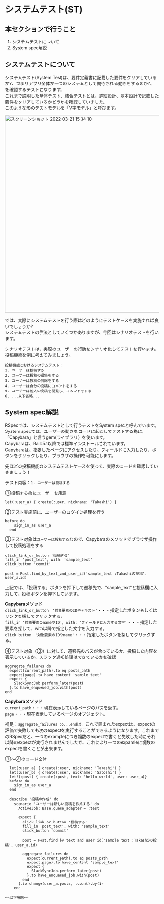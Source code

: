 # システムテスト(ST)
## 本セクションで行うこと
1. システムテストについて
2. System spec解説


## システムテストについて

システムテスト(System Test)は、要件定義書に記載した要件をクリアしているか?、つまりアプリ全体が一つのシステムとして期待される動きをするのか?、　　
を確認するテストになります。  
これまで説明した単体テスト、結合テストとは、詳細設計、基本設計で記載した要件をクリアしているかどうかを確認していました。  
このような形のテストモデルを「V字モデル」と呼びます。

<img width="648" alt="スクリーンショット 2022-03-21 15 34 10" src="https://user-images.githubusercontent.com/52161269/159214576-b1c97d34-531e-42b1-a467-2461a0dc8bfe.png">

では、実際にシステムテストを行う際はどのようにテストケースを実施すれば良いでしょうか?  
システムテストの手法としていくつかありますが、今回はシナリオテストを行います。

シナリオテストは、実際のユーザーの行動をシナリオ化してテストを行います。  
投稿機能を例に考えてみましょう。  

```
投稿機能におけるシステムテスト：
1. ユーザーは投稿する
2. ユーザーは投稿の編集をする
3. ユーザーは投稿の削除をする
4. ユーザーは自分の投稿にコメントをする
5. ユーザーは他人の投稿を閲覧し、コメントをする
6. ...以下省略...
```

## System spec解説

RSpecでは、システムテストとして行うテストをSystem specと呼んでいます。
System specでは、ユーザーの動きをコードに起こしてテストする為に、「Capybara」と言うgem(ライブラリ）を使います。  
Capybaraは、Rails5.1以降では標準インストールされています。  
Capybaraは、指定したページにアクセスしたり、フィールドに入力したり、ボタンをクリックしたり、ブラウザの操作を可能にします。


先ほどの投稿機能のシステムテストケースを使って、実際のコードを確認していきましょう！

テスト内容：`1. ユーザーは投稿する`

①投稿する為にユーザーを用意
```
let(:user_a) { create(:user, nickname: 'Takashi') }
```

②テスト実施前に、ユーザーのログイン処理を行う
```
before do
    sign_in_as user_a
  end
```

③テスト対象は`ユーザーは投稿する`なので、Capybaraのメソッドでブラウザ操作して投稿処理をする  
```
click_link_or_button '投稿する'
fill_in 'post_text', with: 'sample_text'
click_button 'commit'

post = Post.find_by_text_and_user_id('sample_text :Takashiの投稿', user_a.id)
```

上記では、「投稿する」ボタンを押下して遷移先で、"sanple_text"と投稿欄に入力して、投稿ボタンを押下しています。

**Capybaraメソッド**  
`click_link_or_button　'対象要素のIDやテキスト'`・・・指定したボタンもしくはリンクを探してクリックする。  
`fill_in '対象要素のnameやID', with: 'フィールドに入力する文字'`・・・指定した要素を探して、with以降で指定した文字を入力する。  
`click_button　'対象要素のIDやname'`・・・指定したボタンを探してクリックする。  

④テスト対象（③）に対して、遷移先のパスが合っているか、投稿した内容を表示しているか、スラック通知処理はできているかを確認
```
aggregate_failures do
  expect(current_path).to eq posts_path
  expect(page).to have_content 'sample_text'
  expect {
    SlackSyncJob.perform_later(post)
  }.to have_enqueued_job.with(post)
end
```

**Capybaraメソッド**  
`current_path`・・・現在表示しているページのパスを返す。  
`page`・・・現在表示しているページのオブジェクト。

補足：`aggregate_failures do...end`は、これで囲まれたexpectは、expectの評価で失敗しても次のexpectを実行することができるようになります。これまでのRSpecだと、一つのexampleにつき複数のexpectで書くと失敗した時にそれ以降のexpectが実行されませんでしたが、これにより一つのexpamleに複数のexpectを書くことが出来ます。

①〜④のコード全体
```
  let(:user_a) { create(:user, nickname: 'Takashi') }
  let(:user_b) { create(:user, nickname: 'Satoshi') }
  let!(:post) { create(:post, text: 'hello world', user: user_a)}
  before do
    sign_in_as user_a
  end

  describe '投稿の作成' do
    scenario 'ユーザーは新しい投稿を作成する' do
      ActiveJob::Base.queue_adapter = :test

      expect {
        click_link_or_button '投稿する'
        fill_in 'post_text', with: 'sample_text'
        click_button 'commit'

        post = Post.find_by_text_and_user_id('sample_text :Takashiの投稿', user_a.id)

        aggregate_failures do
          expect(current_path).to eq posts_path
          expect(page).to have_content 'sample_text'
          expect {
            SlackSyncJob.perform_later(post)
          }.to have_enqueued_job.with(post)
        end
      }.to change(user_a.posts, :count).by(1)
    end
    
~~以下省略~~
```













